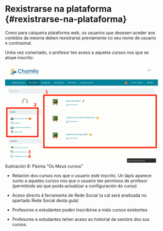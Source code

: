 # Rexistrarse na plataforma {#rexistrarse-na-plataforma}

Como para calqueira plataforma web, os usuarios que desexen aceder aos contidos da mesma deben rexistrarse previamente co seu nome de usuario e contrasinal.

Unha vez conectado, o profesor ten aceso a aqueles cursos nos que se atope inscrito:

![](assets/images270.png)Ilustración 8: Páxina &quot;Os Meus cursos&quot;

*   Relación dos cursos nos que o usuario esté inscrito. Un lápis aparece xunto a aqueles cursos nos que o usuario ten permisos de profesor (permitindo así que poida actualizar a configuración do curso)

*   Aceso directo á ferramenta de Rede Social (a cal será analizada no apartado Rede Social desta guía)

*   Profesores e estudantes poden inscribirse a máis cursos existentes

*   Profesores e estudantes teñen aceso ao historial de sesións dos sus cursos.